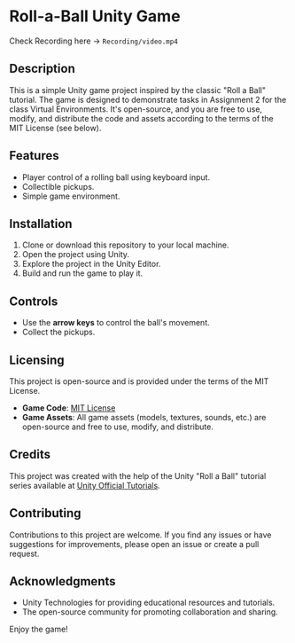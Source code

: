 # Roll-a-Ball Unity Game

Check Recording here -> ```Recording/video.mp4```

## Description

This is a simple Unity game project inspired by the classic "Roll a Ball" tutorial. The game is designed to demonstrate tasks in Assignment 2 for the class Virtual Environments. It's open-source, and you are free to use, modify, and distribute the code and assets according to the terms of the MIT License (see below).

## Features

- Player control of a rolling ball using keyboard input.
- Collectible pickups.
- Simple game environment.

## Installation

1. Clone or download this repository to your local machine.
2. Open the project using Unity.
3. Explore the project in the Unity Editor.
4. Build and run the game to play it.

## Controls

- Use the **arrow keys** to control the ball's movement.
- Collect the pickups.

## Licensing

This project is open-source and is provided under the terms of the MIT License.

- **Game Code**: [MIT License](LICENSE)
- **Game Assets**: All game assets (models, textures, sounds, etc.) are open-source and free to use, modify, and distribute.

## Credits

This project was created with the help of the Unity "Roll a Ball" tutorial series available at [Unity Official Tutorials](https://www.youtube.com/playlist?list=PLX2vGYjWbI0TiP080ELGDurOmz5NAg5CI).

## Contributing

Contributions to this project are welcome. If you find any issues or have suggestions for improvements, please open an issue or create a pull request.

## Acknowledgments

- Unity Technologies for providing educational resources and tutorials.
- The open-source community for promoting collaboration and sharing.

Enjoy the game!

